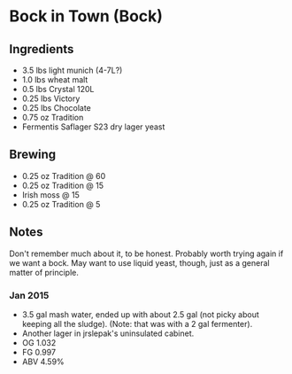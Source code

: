 # Bock in Town (Bock)

## Ingredients

* 3.5 lbs light munich (4-7L?)
* 1.0 lbs wheat malt
* 0.5 lbs Crystal 120L
* 0.25 lbs Victory
* 0.25 lbs Chocolate
* 0.75 oz Tradition
* Fermentis Saflager S23 dry lager yeast

## Brewing

* 0.25 oz Tradition @ 60
* 0.25 oz Tradition @ 15
* Irish moss @ 15
* 0.25 oz Tradition @ 5

## Notes

Don't remember much about it, to be honest. Probably worth trying again
if we want a bock. May want to use liquid yeast, though, just as a
general matter of principle.

### Jan 2015
* 3.5 gal mash water, ended up with about 2.5 gal (not picky about
  keeping all the sludge). (Note: that was with a 2 gal fermenter).
* Another lager in jrslepak's uninsulated cabinet.
* OG 1.032
* FG 0.997
* ABV 4.59%
